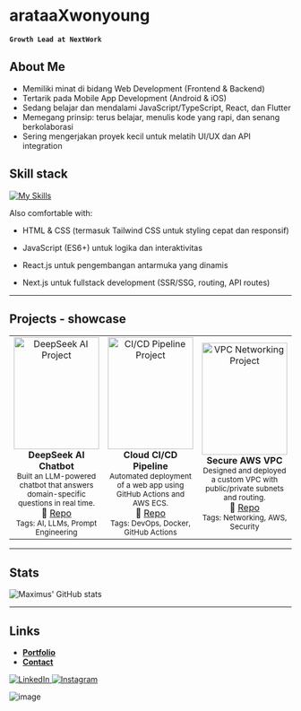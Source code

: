 <!--
Credits and references used in this README:

1) Layout ideas and section inspiration:
   https://github.com/abhisheknaiidu/awesome-github-profile-readme?tab=readme-ov-file#descriptive-

2) Skill icons (SVG badges):
   https://github.com/tandpfun/skill-icons?tab=readme-ov-file#icons-list

3) GitHub stats card:
   https://github.com/anuraghazra/github-readme-stats
-->

# arataaXwonyoung
**`Growth Lead at NextWork`** 

## About Me
- Memiliki minat di bidang Web Development (Frontend & Backend)
- Tertarik pada Mobile App Development (Android & iOS)
- Sedang belajar dan mendalami JavaScript/TypeScript, React, dan Flutter
- Memegang prinsip: terus belajar, menulis kode yang rapi, dan senang berkolaborasi
- Sering mengerjakan proyek kecil untuk melatih UI/UX dan API integration
  
## Skill stack
<!-- Skill icons provided by skill-icons. Full icon list and names:
     https://github.com/tandpfun/skill-icons?tab=readme-ov-file#icons-list -->
[![My Skills](https://skillicons.dev/icons?i=html,tailwind,javascript,react,nextjs,figma&theme=light)](https://skillicons.dev)

Also comfortable with:

- HTML & CSS (termasuk Tailwind CSS untuk styling cepat dan responsif)

- JavaScript (ES6+) untuk logika dan interaktivitas

- React.js untuk pengembangan antarmuka yang dinamis

- Next.js untuk fullstack development (SSR/SSG, routing, API routes)

---

## Projects - showcase

<table>
  <tr>
    <td align="center" width="33%">
      <a href="https://github.com/maximus-soares/Projects/blob/main/AI%20Projects/Deepseek.md">
        <img src="http://learn.nextwork.org/happy_maroon_jolly_red_currant/uploads/ai-llm-deepseek_gggggggg"
             alt="DeepSeek AI Project"
             style="width:100%; height:200px; object-fit:cover;"/>
      </a>
      <br/>
      <b>DeepSeek AI Chatbot</b><br/>
      <sub>Built an LLM-powered chatbot that answers domain-specific questions in real time.</sub><br/>
      🔗 <a href="https://github.com/maximus-soares/Projects/blob/main/AI%20Projects/Deepseek.md">Repo</a>
      <br/>
      <sub>Tags: AI, LLMs, Prompt Engineering</sub>
    </td>
    <td align="center" width="33%">
      <a href="https://github.com/maximus-soares/Projects/blob/main/CICD%20Pipeline/Set%20Up%20a%20Web%20App%20in%20the%20Cloud.md">
        <img src="https://learn.nextwork.org/projects/static/aws-devops-vscode/architecture-complete.png"
             alt="CI/CD Pipeline Project"
             style="width:100%; height:200px; object-fit:cover;"/>
      </a>
      <br/>
      <b>Cloud CI/CD Pipeline</b><br/>
      <sub>Automated deployment of a web app using GitHub Actions and AWS ECS.</sub><br/>
      🔗 <a href="https://github.com/maximus-soares/Projects/blob/main/CICD%20Pipeline/Set%20Up%20a%20Web%20App%20in%20the%20Cloud.md">Repo</a>
      <br/>
      <sub>Tags: DevOps, Docker, GitHub Actions</sub>
    </td>
    <td align="center" width="33%">
      <a href="https://github.com/maximus-soares/Projects/blob/main/Networking/1%20Build%20a%20VPC.md">
        <img src="https://camo.githubusercontent.com/6b6af843159b1de02c9a7ae1908b05a29b1c2383077f1c3d38a08ac7889c81bd/687474703a2f2f6c6561726e2e6e657874776f726b2e6f72672f68617070795f6d61726f6f6e5f6a6f6c6c795f7265645f63757272616e742f75706c6f6164732f6177732d6e6574776f726b732d7670635f3266616366393237"
             alt="VPC Networking Project"
             style="width:100%; height:200px; object-fit:cover;"/>
      </a>
      <br/>
      <b>Secure AWS VPC</b><br/>
      <sub>Designed and deployed a custom VPC with public/private subnets and routing.</sub><br/>
      🔗 <a href="https://github.com/maximus-soares/Projects/blob/main/Networking/1%20Build%20a%20VPC.md">Repo</a>
      <br/>
      <sub>Tags: Networking, AWS, Security</sub>
    </td>
  </tr>
</table>

---

## Stats
<!-- Stats card by anuraghazra/github-readme-stats
     Customization guide:
     - Hide private contributions: &count_private=true|false
     - Theme list: ?theme=gruvbox,radical,tokyonight,onedark,dracula etc.
     - Show icons: &show_icons=true
     Docs: https://github.com/anuraghazra/github-readme-stats -->
![Maximus' GitHub stats](https://github-readme-stats.vercel.app/api?username=maximus-soares&show_icons=true&theme=gruvbox)

---

## Links
<!-- Section layout inspired by Awesome GitHub Profile README "Descriptive" patterns:
     https://github.com/abhisheknaiidu/awesome-github-profile-readme?tab=readme-ov-file#descriptive- -->
- [**Portfolio**](https://learn.nextwork.org/happy_maroon_jolly_red_currant/portfolio)
- [**Contact**](mailto:maximus@nextwork.org)

<a href="https://www.linkedin.com/in/maximus-soares/" target="blank">
  <img src="https://skillicons.dev/icons?i=linkedin" alt="LinkedIn" />
</a>
<a href="https://www.instagram.com/mmaximus.soares/" target="blank">
  <img src="https://skillicons.dev/icons?i=instagram" alt="Instagram" />
</a>

<!-- Optional: fun GIF. Consider replacing with contribution streak or removing for a tighter, more professional finish. -->
![image](https://media.giphy.com/media/v1.Y2lkPTc5MGI3NjExdXh2ZzdlYWZndHl2dWcyb2RveHlpYzhsand5YmRmaHRwdXhlcGZhZyZlcD12MV9naWZzX3RyZW5kaW5nJmN0PWc/l3q2wJsC23ikJg9xe/giphy.gif)
